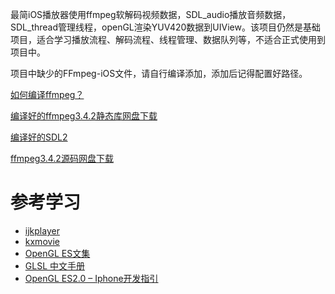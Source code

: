 最简iOS播放器使用ffmpeg软解码视频数据，SDL_audio播放音频数据，SDL_thread管理线程，openGL渲染YUV420数据到UIView。该项目仍然是基础项目，适合学习播放流程、解码流程、线程管理、数据队列等，不适合正式使用到项目中。

项目中缺少的FFmpeg-iOS文件，请自行编译添加，添加后记得配置好路径。

[如何编译ffmpeg？](https://www.jianshu.com/p/4b832101f12b)

[编译好的ffmpeg3.4.2静态库网盘下载](https://pan.baidu.com/s/1trrry0P4K13eXPac7lq0XQ)

[编译好的SDL2](https://gitee.com/PJStation/SDL2)

[ffmpeg3.4.2源码网盘下载](https://pan.baidu.com/s/102HdfRKqessW1a_FNgsuBg)

# 参考学习

- [ijkplayer](https://github.com/Bilibili/ijkplayer)
- [kxmovie](https://github.com/kolyvan/kxmovie)
- [OpenGL ES文集](https://www.jianshu.com/notebooks/2135411/latest)
- [GLSL 中文手册](https://blog.csdn.net/jeffasd/article/details/77989274?locationNum=10&fps=1)
- [OpenGL ES2.0 – Iphone开发指引](http://www.cnblogs.com/zilongshanren/archive/2011/08/08/2131019.html)

